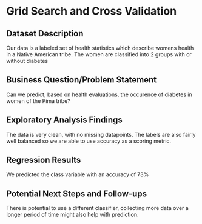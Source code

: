 # Grid Search and Cross Validation

## Dataset Description

Our data is a labeled set of health statistics which describe womens health in a Native American tribe. The women are classified into 2 groups with or without diabetes

## Business Question/Problem Statement

Can we predict, based on health evaluations, the occurence of diabetes in women of the Pima tribe?

## Exploratory Analysis Findings

The data is very clean, with no missing datapoints. The labels are also fairly well balanced so we are able to use accuracy as a scoring metric.

## Regression Results

We predicted the class variable with an accuracy of 73%

## Potential Next Steps and Follow-ups

There is potential to use a different classifier, collecting more data over a longer period of time might also help with prediction.
